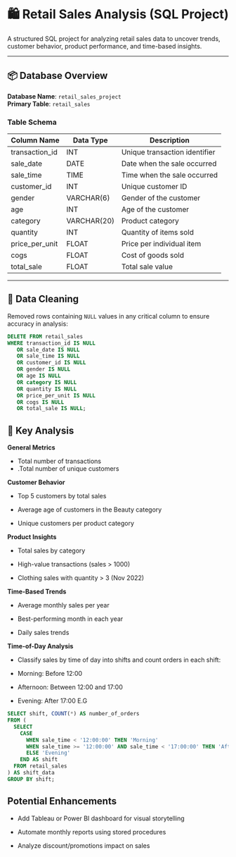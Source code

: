# 🛍️ Retail Sales Analysis (SQL Project)

A structured SQL project for analyzing retail sales data to uncover trends, customer behavior, product performance, and time-based insights.

---

## 📦 Database Overview

**Database Name**: `retail_sales_project`  
**Primary Table**: `retail_sales`

### Table Schema

| Column Name       | Data Type   | Description                         |
|-------------------|-------------|-------------------------------------|
| transaction_id    | INT         | Unique transaction identifier       |
| sale_date         | DATE        | Date when the sale occurred         |
| sale_time         | TIME        | Time when the sale occurred         |
| customer_id       | INT         | Unique customer ID                  |
| gender            | VARCHAR(6)  | Gender of the customer              |
| age               | INT         | Age of the customer                 |
| category          | VARCHAR(20) | Product category                    |
| quantity          | INT         | Quantity of items sold              |
| price_per_unit    | FLOAT       | Price per individual item           |
| cogs              | FLOAT       | Cost of goods sold                  |
| total_sale        | FLOAT       | Total sale value                    |

---

## 🧹 Data Cleaning

Removed rows containing `NULL` values in any critical column to ensure accuracy in analysis:

```sql
DELETE FROM retail_sales
WHERE transaction_id IS NULL
   OR sale_date IS NULL
   OR sale_time IS NULL
   OR customer_id IS NULL
   OR gender IS NULL
   OR age IS NULL
   OR category IS NULL
   OR quantity IS NULL
   OR price_per_unit IS NULL
   OR cogs IS NULL
   OR total_sale IS NULL;

```

## 🔎 Key Analysis

**General Metrics**

- Total number of transactions
- .Total number of unique customers

**Customer Behavior**

- Top 5 customers by total sales

- Average age of customers in the Beauty category

- Unique customers per product category

**Product Insights**
- Total sales by category

- High-value transactions (sales > 1000)

- Clothing sales with quantity > 3 (Nov 2022)

**Time-Based Trends**

- Average monthly sales per year

- Best-performing month in each year

- Daily sales trends

**Time-of-Day Analysis**

- Classify sales by time of day into shifts and count orders in each shift:

- Morning: Before 12:00

- Afternoon: Between 12:00 and 17:00

- Evening: After 17:00 E.G

```sql
SELECT shift, COUNT(*) AS number_of_orders
FROM (
  SELECT 
    CASE 
      WHEN sale_time < '12:00:00' THEN 'Morning'
      WHEN sale_time >= '12:00:00' AND sale_time < '17:00:00' THEN 'Afternoon'
      ELSE 'Evening'
    END AS shift
  FROM retail_sales
) AS shift_data
GROUP BY shift;
```
## Potential Enhancements

- Add Tableau or Power BI dashboard for visual storytelling

- Automate monthly reports using stored procedures

- Analyze discount/promotions impact on sales
